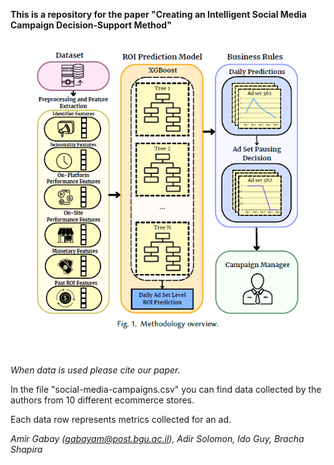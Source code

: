 **This is a repository for the paper "Creating an Intelligent Social Media Campaign Decision-Support Method"**

![Paper methodology](Methodology.png)

_When data is used please cite our paper._

In the file "social-media-campaigns.csv" you can find data collected by the authors from 10 different ecommerce stores.

Each data row represents metrics collected for an ad.

_Amir Gabay (gabayam@post.bgu.ac.il), Adir Solomon, Ido Guy, Bracha Shapira_
